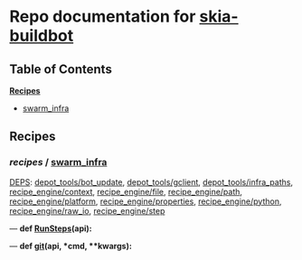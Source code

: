 <!--- AUTOGENERATED BY `./recipes.py test train` -->
# Repo documentation for [skia-buildbot]()
## Table of Contents

**[Recipes](#Recipes)**
  * [swarm_infra](#recipes-swarm_infra)
## Recipes

### *recipes* / [swarm\_infra](/infra/bots/recipes/swarm_infra.py)

[DEPS](/infra/bots/recipes/swarm_infra.py#13): [depot\_tools/bot\_update][depot_tools/recipe_modules/bot_update], [depot\_tools/gclient][depot_tools/recipe_modules/gclient], [depot\_tools/infra\_paths][depot_tools/recipe_modules/infra_paths], [recipe\_engine/context][recipe_engine/recipe_modules/context], [recipe\_engine/file][recipe_engine/recipe_modules/file], [recipe\_engine/path][recipe_engine/recipe_modules/path], [recipe\_engine/platform][recipe_engine/recipe_modules/platform], [recipe\_engine/properties][recipe_engine/recipe_modules/properties], [recipe\_engine/python][recipe_engine/recipe_modules/python], [recipe\_engine/raw\_io][recipe_engine/recipe_modules/raw_io], [recipe\_engine/step][recipe_engine/recipe_modules/step]

&mdash; **def [RunSteps](/infra/bots/recipes/swarm_infra.py#43)(api):**

&mdash; **def [git](/infra/bots/recipes/swarm_infra.py#35)(api, \*cmd, \*\*kwargs):**

[depot_tools/recipe_modules/bot_update]: https://chromium.googlesource.com/chromium/tools/depot_tools.git/+/2f3c820ae30d2d91aed5b451af7d9f1a4b73516f/recipes/README.recipes.md#recipe_modules-bot_update
[depot_tools/recipe_modules/gclient]: https://chromium.googlesource.com/chromium/tools/depot_tools.git/+/2f3c820ae30d2d91aed5b451af7d9f1a4b73516f/recipes/README.recipes.md#recipe_modules-gclient
[depot_tools/recipe_modules/infra_paths]: https://chromium.googlesource.com/chromium/tools/depot_tools.git/+/2f3c820ae30d2d91aed5b451af7d9f1a4b73516f/recipes/README.recipes.md#recipe_modules-infra_paths
[recipe_engine/recipe_modules/context]: https://chromium.googlesource.com/infra/luci/recipes-py.git/+/64b31a70df43a9a0bd220a667a5d7ea500348879/README.recipes.md#recipe_modules-context
[recipe_engine/recipe_modules/file]: https://chromium.googlesource.com/infra/luci/recipes-py.git/+/64b31a70df43a9a0bd220a667a5d7ea500348879/README.recipes.md#recipe_modules-file
[recipe_engine/recipe_modules/path]: https://chromium.googlesource.com/infra/luci/recipes-py.git/+/64b31a70df43a9a0bd220a667a5d7ea500348879/README.recipes.md#recipe_modules-path
[recipe_engine/recipe_modules/platform]: https://chromium.googlesource.com/infra/luci/recipes-py.git/+/64b31a70df43a9a0bd220a667a5d7ea500348879/README.recipes.md#recipe_modules-platform
[recipe_engine/recipe_modules/properties]: https://chromium.googlesource.com/infra/luci/recipes-py.git/+/64b31a70df43a9a0bd220a667a5d7ea500348879/README.recipes.md#recipe_modules-properties
[recipe_engine/recipe_modules/python]: https://chromium.googlesource.com/infra/luci/recipes-py.git/+/64b31a70df43a9a0bd220a667a5d7ea500348879/README.recipes.md#recipe_modules-python
[recipe_engine/recipe_modules/raw_io]: https://chromium.googlesource.com/infra/luci/recipes-py.git/+/64b31a70df43a9a0bd220a667a5d7ea500348879/README.recipes.md#recipe_modules-raw_io
[recipe_engine/recipe_modules/step]: https://chromium.googlesource.com/infra/luci/recipes-py.git/+/64b31a70df43a9a0bd220a667a5d7ea500348879/README.recipes.md#recipe_modules-step
